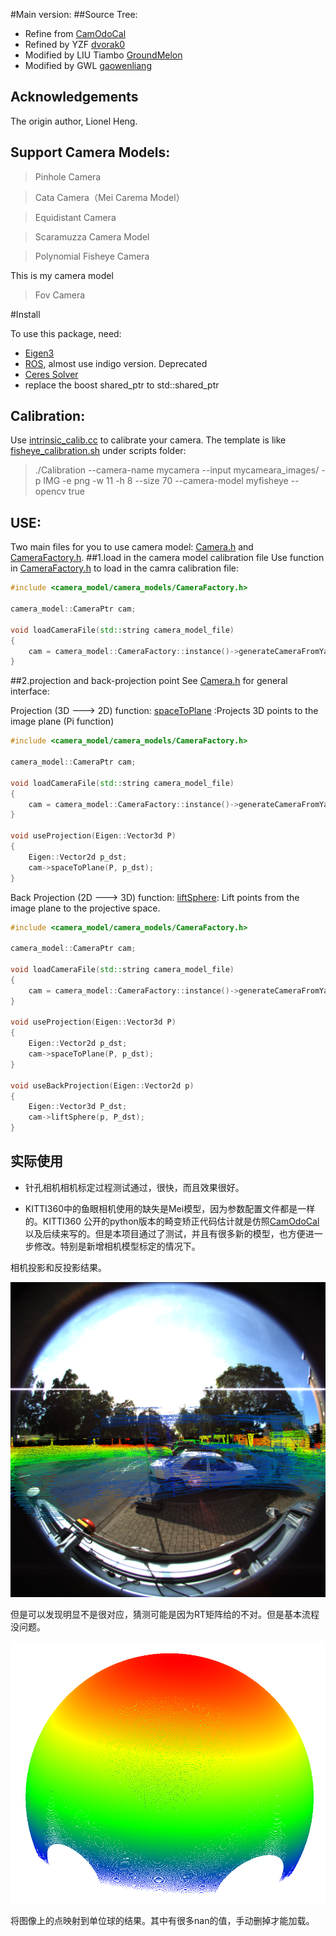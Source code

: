 

#Main version:
##Source Tree:

* Refine from [CamOdoCal](https://github.com/hengli/camera_model)
* Refined by YZF [dvorak0](https://github.com/dvorak0)
* Modified by LIU Tiambo [GroundMelon](https://github.com/groundmelon)
* Modified by GWL [gaowenliang](https://github.com/gaowenliang)

## Acknowledgements ##

The origin author, Lionel Heng.

## Support Camera Models:

>Pinhole Camera

>Cata Camera（Mei Carema Model）

>Equidistant Camera

>Scaramuzza Camera Model

>Polynomial Fisheye Camera

This is my camera model

>Fov Camera

#Install

To use this package, need:

* [Eigen3](http://eigen.tuxfamily.org/)
* [ROS](http://wiki.ros.org/), almost use indigo version. Deprecated
* [Ceres Solver](http://ceres-solver.org)
* replace the boost shared_ptr to std::shared_ptr

## Calibration:

Use [intrinsic_calib.cc](https://github.com/dvorak0/camera_model/blob/master/src/intrinsic_calib.cc) to calibrate your camera.
The template is like [fisheye_calibration.sh](https://github.com/gaowenliang/camera_model/blob/master/calibrate_template/fisheye_calibration.sh) under scripts folder:

>  ./Calibration --camera-name mycamera --input mycameara_images/ -p IMG -e png -w 11 -h 8 --size 70 --camera-model myfisheye --opencv true

## USE:

Two main files for you to use camera model: [Camera.h](https://github.com/dvorak0/camera_model/blob/master/include/camera_model/camera_models/Camera.h) and [CameraFactory.h](https://github.com/gaowenliang/camera_model/blob/master/include/camera_model/camera_models/CameraFactory.h).
##1.load in the camera model calibration file
Use function in [CameraFactory.h](https://github.com/gaowenliang/camera_model/blob/master/include/camera_model/camera_models/CameraFactory.h) to load in the camra calibration file:

```c++
#include <camera_model/camera_models/CameraFactory.h>

camera_model::CameraPtr cam;

void loadCameraFile(std::string camera_model_file)
{
    cam = camera_model::CameraFactory::instance()->generateCameraFromYamlFile(camera_model_file);
}
```

##2.projection and back-projection point
See [Camera.h](https://github.com/dvorak0/camera_model/blob/master/include/camera_model/camera_models/Camera.h) for general interface:

Projection (3D ---> 2D) function:
[spaceToPlane](https://github.com/gaowenliang/camera_model/blob/master/calibrate_template/fisheye_calibration.sh) :Projects 3D points to the image plane (Pi function)

```c++
#include <camera_model/camera_models/CameraFactory.h>

camera_model::CameraPtr cam;

void loadCameraFile(std::string camera_model_file)
{
    cam = camera_model::CameraFactory::instance()->generateCameraFromYamlFile(camera_model_file);
}

void useProjection(Eigen::Vector3d P)
{
    Eigen::Vector2d p_dst;
    cam->spaceToPlane(P, p_dst);
}
```

Back Projection (2D ---> 3D) function:
[liftSphere](https://github.com/gaowenliang/camera_model/blob/master/calibrate_template/fisheye_calibration.sh):   Lift points from the image plane to the projective space.

```c++
#include <camera_model/camera_models/CameraFactory.h>

camera_model::CameraPtr cam;

void loadCameraFile(std::string camera_model_file)
{
    cam = camera_model::CameraFactory::instance()->generateCameraFromYamlFile(camera_model_file);
}

void useProjection(Eigen::Vector3d P)
{
    Eigen::Vector2d p_dst;
    cam->spaceToPlane(P, p_dst);
}

void useBackProjection(Eigen::Vector2d p)
{
    Eigen::Vector3d P_dst;
    cam->liftSphere(p, P_dst);
}
```

## 实际使用

+ 针孔相机相机标定过程测试通过，很快，而且效果很好。

+ KITTI360中的鱼眼相机使用的缺失是Mei模型，因为参数配置文件都是一样的。KITTI360 公开的python版本的畸变矫正代码估计就是仿照[CamOdoCal](https://github.com/hengli/camera_model)以及后续来写的。但是本项目通过了测试，并且有很多新的模型，也方便进一步修改。特别是新增相机模型标定的情况下。

相机投影和反投影结果。

![](./data/projection_results/0000000002_r_pts.png)

但是可以发现明显不是很对应，猜测可能是因为RT矩阵给的不对。但是基本流程没问题。

![](./data/projection_results/liftsphere_result.png)

将图像上的点映射到单位球的结果。其中有很多nan的值，手动删掉才能加载。
